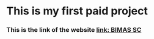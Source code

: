 # This is my first paid project
### This is the link of the website [link: BIMAS SC](https://bimas.com.mx/)
